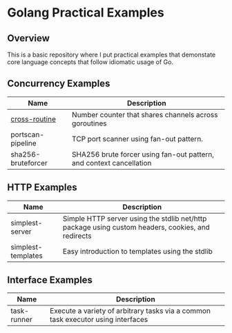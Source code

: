 # Golang Practical Examples

## Overview

This is a basic repository where I put practical examples that demonstate core language concepts that follow idiomatic usage of Go.

## Concurrency Examples
Name | Description
-----|-----------
[cross-routine](/concurrency/cross-routine) | Number counter that shares channels across goroutines
portscan-pipeline | TCP port scanner using fan-out pattern.
sha256-bruteforcer | SHA256 brute forcer using fan-out pattern, and context cancellation

## HTTP Examples
Name | Description
-----|------------
simplest-server | Simple HTTP server using the stdlib net/http package using custom headers, cookies, and redirects
simplest-templates | Easy introduction to templates using the stdlib

## Interface Examples
Name | Description
-----|---------
task-runner | Execute a variety of arbitrary tasks via a common task executor using interfaces